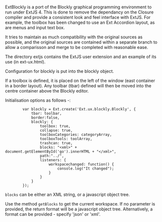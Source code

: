 ExtBlockly is a port of the Blockly graphical programming environment to run under ExtJS 4. This is done to remove the dependancy on the Closure compiler and provide a consistent look and feel interface with ExtJS. For example, the toolbox has been changed to use an Ext Accordion layout, as are menus and input text box.

It tries to maintain as much compatibility with the original sources as possible, and the original sources are contained within a separate branch to allow a comparisson and merge to be completed with reasonable ease.

The directory extjs contains the ExtJS user extension and an example of its use (in ext-ux.html).

Configuration for blockly is put into the blockly object.

If a toolbox is defined, it is placed on the left of the window (east container in a border layout). Any toolbar (tbar) defined will then be moved into the centre container above the Blockly editor.

Initialisation options as follows -:
```
        var blockly = Ext.create('Ext.ux.blockly.Blockly', {
            tbar: toolbar,
            border:false,
            blockly: {
                toolbox: true,
                collapse: true,
                toolboxCategories: categoryArray,
                toolboxTools: toolArray,
                trashcan: true,
                blocks: "<xml>" + document.getElementById('go').innerHTML + "</xml>",
                path:"../",
                listeners: {
                    workspacechanged: function() {
                        console.log("It changed");
                    }
                }
            }
        });
```

```blocks``` can be either an XML string, or a javascript object tree.

Use the method ```getBlocks``` to get the current workspace. If no parameter is provided, the return format will be a javascript object tree. Alternatively, a format can be provided - specify 'json' or 'xml'.

